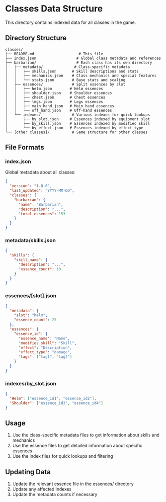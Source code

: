 # Classes Data Structure

This directory contains indexed data for all classes in the game.

## Directory Structure

```text
classes/
├── README.md                    # This file
├── index.json                  # Global class metadata and references
├── barbarian/                  # Each class has its own directory
│   ├── metadata/              # Class-specific metadata
│   │   ├── skills.json       # Skill descriptions and stats
│   │   ├── mechanics.json    # Class mechanics and special features
│   │   └── stats.json        # Base stats and scaling
│   ├── essences/             # Split essences by slot
│   │   ├── helm.json        # Helm essences
│   │   ├── shoulder.json    # Shoulder essences
│   │   ├── chest.json       # Chest essences
│   │   ├── legs.json        # Legs essences
│   │   ├── main_hand.json   # Main hand essences
│   │   └── off_hand.json    # Off-hand essences
│   └── indexes/              # Various indexes for quick lookups
│       ├── by_slot.json     # Essences indexed by equipment slot
│       ├── by_skill.json    # Essences indexed by modified skill
│       └── by_effect.json   # Essences indexed by effect type
└── [other classes]/          # Same structure for other classes
```

## File Formats

### index.json

Global metadata about all classes:

```json
{
  "version": "1.0.0",
  "last_updated": "YYYY-MM-DD",
  "classes": {
    "barbarian": {
      "name": "Barbarian",
      "description": "...",
      "total_essences": 153
    }
  }
}
```

### metadata/skills.json

```json
{
  "skills": {
    "skill_name": {
      "description": "...",
      "essence_count": 10
    }
  }
}
```

### essences/[slot].json

```json
{
  "metadata": {
    "slot": "helm",
    "essence_count": 25
  },
  "essences": {
    "essence_id": {
      "essence_name": "Name",
      "modifies_skill": "Skill",
      "effect": "Description",
      "effect_type": "damage",
      "tags": ["tag1", "tag2"]
    }
  }
}
```

### indexes/by_slot.json

```json
{
  "Helm": ["essence_id1", "essence_id2"],
  "Shoulder": ["essence_id3", "essence_id4"]
}
```

## Usage

1. Use the class-specific metadata files to get information about skills and mechanics
2. Use the essence files to get detailed information about specific essences
3. Use the index files for quick lookups and filtering

## Updating Data

1. Update the relevant essence file in the essences/ directory
2. Update any affected indexes
3. Update the metadata counts if necessary
